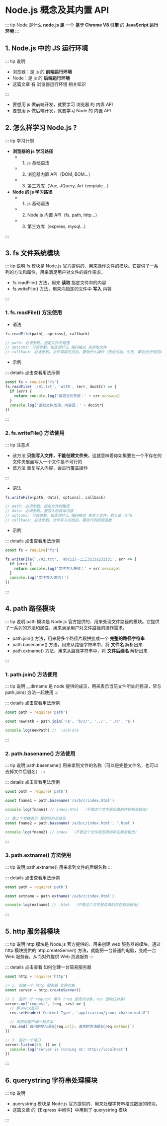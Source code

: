# Node.js 概念及其内置 API

::: tip Node 是什么
**node.js 是** 一个 **基于 Chrome V8 引擎** 的 **JavaScript 运行环境**
:::

## 1. Node.js 中的 JS 运行环境

::: tip 说明

- 浏览器：是 js 的 **前端运行环境**
- Node：是 js 的 **后端运行环境**
- <tgx-link href="/frontend/browser/browser">这篇文章</tgx-link> 有 浏览器运行环境 相关知识

:::

- 要想用 js 做前端开发，就要学习 浏览器 的 内置 API
- 要想用 js 做后端开发，就要学习 Node 的 内置 API

<tgx-img src="/node/node/node-environment.png" alt="JS 运行环境示意图" title="JS 运行环境示意图" width="740"></tgx-img>

## 2. 怎么样学习 Node.js ?

::: tip 学习计划

- **浏览器的 js 学习路径**
  - 1. js 基础语法
  - 2. 浏览器内置 API（DOM, BOM...）
  - 3. 第三方库（Vue, JQuery, Art-template...）
- **Node 的 js 学习路径**
  - 1. js 基础语法
  - 2. Node.js 内置 API（fs, path, http...）
  - 3. 第三方库（express, mysql...）

:::

## 3. fs 文件系统模块

::: tip 说明
fs 模块是 Node.js 官方提供的、用来操作文件的模块。它提供了一系列的方法和属性，用来满足用户对文件的操作需求。

- fs.readFile() 方法，用来 **读取** 指定文件中的内容
- fs.writeFile() 方法，用来向指定的文件中 **写入** 内容

:::

### 1. fs.readFile() 方法使用

- 语法

```js
fs.readFile(path[, options], callback)

// path: 必须参数。指定文件的路径
// options: 可选参数。指定用什么 编码格式 来读取文件
// callback: 必选参数。文件读取完成后，要做什么操作（无论成功，失败，都会执行该回调函数）
```

- 示例

::: details 点击查看用法示例

```js
const fs = require('fs')
fs.readFile('./01.txt', 'utf8', (err, docStr) => {
  if (err) {
    return console.log('读取文件失败：' + err.message)
  }
  console.log('读取文件成功，内容是：' + docStr)
})
```

:::

### 2. fs.writeFile() 方法使用

::: tip 注意点

- 该方法 **只能写入文件，不能创建文件夹**。这就意味着你如果要在一个不存在的文件夹里面写入一个文件是不可行的
- 该方法 重复写入内容，会进行覆盖操作

:::

- 语法

```js
fs.writeFile(path, data[, options], callback)

// path: 必须参数。指定文件的路径
// data: 必填参数。要写入的具体内容
// options: 可选参数。指定用什么 编码格式 来写入文件，默认是 utf8
// callback: 必选参数。文件写入完成后，要执行的回调函数
```

- 示例

::: details 点击查看用法示例

```js
const fs = require('fs')

fs.writeFile('./02.txt', 'abc123一二三32131232131', err => {
  if (err) {
    return console.log('文件写入失败：' + err.message)
  }
  console.log('文件写入成功！')
})
```

:::

## 4. path 路径模块

::: tip 说明
path 模块是 Node.js 官方提供的、用来处理文件路径的模块。它提供了一系列的方法和属性，用来满足用户对文件路径的操作需求。

- path.join() 方法，用来将多个路径片段拼接成一个 **完整的路径字符串**
- path.basename() 方法，用来从路径字符串中，将 **文件名** 解析出来
- path.extname() 方法，用来从路径字符串中，将 **文件后缀名** 解析出来

:::

### 1. path.join() 方法使用

::: tip 说明
\_\_dirname 是 node 提供的成员，用来表示当前文件所处的目录，常与 path.join() 方法一起使用
:::

::: details 点击查看用法示例

```js
const path = require('path')

const newPath = path.join('/a', 'b/c/', '../', './d', 'e')

console.log(newPath) //  \a\b\d\e
```

:::

### 2. path.basename() 方法使用

::: tip 说明
path.basename() 用来拿到文件的名称（可以是完整文件名，也可以去掉文件后缀名）
:::

::: details 点击查看用法示例

```js
const path = require('path')

const fname1 = path.basename('/a/b/c/index.html')

console.log(fname1) // index.html  （不管这个文件是否真的存在都会输出）

// 第二个参数表示 要剔除的后缀名
const fname2 = path.basename('/a/b/c/index.html', '.html')

console.log(fname2) // index  （不管这个文件是否真的存在都会输出）
```

:::

### 3. path.extname() 方法使用

::: tip 说明
path.extname() 用来拿到文件的后缀名称
:::

::: details 点击查看用法示例

```js
const path = require('path')

const extname = path.extname('/a/b/c/index.html')

console.log(extname) // .html  （不管这个文件是否真的存在都会输出）
```

:::

## 5. http 服务器模块

::: tip 说明
http 模块是 Node.js 官方提供的、用来创建 web 服务器的模块。通过 http 模块提供的 http.createServer() 方法，就能把一台普通的电脑，变成一台 Web 服务器，从而对外提供 Web 资源服务
:::

::: details 点击查看 如何创建一台简易服务器

```js
const http = require('http')

// 1. 创建一个 http 服务器 实例对象
const server = http.createServer()

// 2. 监听一个 request 事件 (req 是请求对象，res 是响应对象)
server.on('request', (req, res) => {
  // 解决中文乱码
  res.setHeader('Content-Type', 'application/json; charset=utf8')

  // 响应给客户端一段文本
  res.end(`访问的地址是${req.url}, 请求的方法是${req.method}`)
})

// 3. 监听一个端口
server.listen(80, () => {
  console.log('server is running at: http://localhost')
})
```

:::

## 6. querystring 字符串处理模块

::: tip 说明

- querystring 模块是 Node.js 官方提供的、用来处理字符串格式数据的模块。
- <tgx-link href="/backend/node/express">这篇文章</tgx-link> 的【Express 中间件】中用到了 querystring 模块

:::
